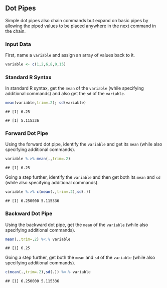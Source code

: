 ## Dot Pipes

Simple dot pipes also chain commands but expand on basic pipes by allowing the piped values to be placed anywhere in the next command in the chain.

### Input Data

First, name a `variable` and assign an array of values back to it.


```r
variable <- c(1,2,6,8,9,15)
```

### Standard R Syntax

In standard R syntax, get the `mean` of the `variable` (while specifying additional commands) and also get the `sd` of the `variable`.


```r
mean(variable,trim=.2); sd(variable)
```

```
## [1] 6.25
```

```
## [1] 5.115336
```

### Forward Dot Pipe

Using the forward dot pipe, identify the `variable` and get its `mean` (while also specifying additional commands).


```r
variable %.>% mean(.,trim=.2)
```

```
## [1] 6.25
```

Going a step further, identify the `variable` and then get both its `mean` and `sd` (while also specifying additional commands).


```r
variable %.>% c(mean(.,trim=.2),sd(.))
```

```
## [1] 6.250000 5.115336
```

### Backward Dot Pipe

Using the backward dot pipe, get the `mean`  of the `variable` (while also specifying additional commands).


```r
mean(.,trim=.2) %<.% variable
```

```
## [1] 6.25
```

Going a step further, get both the `mean` and `sd` of the `variable` (while also specifying additional commands).


```r
c(mean(.,trim=.2),sd(.)) %<.% variable
```

```
## [1] 6.250000 5.115336
```
